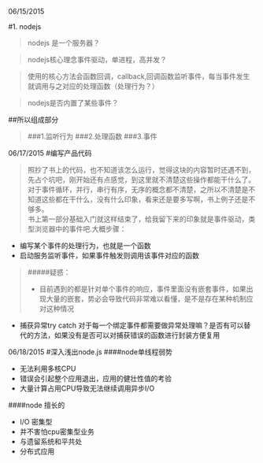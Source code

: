 06/15/2015 

#1. nodejs

>nodejs 是一个服务器？

>nodejs核心理念事件驱动，单进程，高并发？

>使用的核心方法会函数回调，callback,回调函数监听事件，每当事件发生就调用与之对应的处理函数（处理行为？）

>nodejs是否内置了某些事件？

##所以组成部分

>###1.监听行为
>###2.处理函数
>###3.事件


06/17/2015
#编写产品代码
>照抄了书上的代码，也不知道该怎么运行，觉得这块的内容暂时还遇不到，先占个坑吧，刚开始还有点感觉，到这里就不清楚这些操作都能干什么了。对于事件循环，并行，串行有序，无序的概念都不清楚，之所以不清楚是不知道这些都在干什么，没有什么印象，看来还是要多写啊，书上例子还是不够多。<br/>
书上第一部分基础入门就这样结束了，给我留下来的印象就是事件驱动，类型浏览器中的事件吧.大概步骤：
- 编写某个事件的处理行为，也就是一个函数
- 启动服务监听事件，如果事件触发则调用该事件对应的函数

>#####疑惑：</br>
> - 目前遇到的都是针对单个事件的响应，事件里面没有嵌套事件，如果出现大量的嵌套，势必会导致代码非常难以看懂，是不是存在某种机制应对这种情况
- 捕获异常try catch 对于每一个绑定事件都需要做异常处理嘛？是否有可以替代的方法，如果没有是否可以对捕获错误的函数进行封装方便复用

06/18/2015
#深入浅出node.js
####node单线程弱势
- 无法利用多核CPU
- 错误会引起整个应用退出，应用的健壮性值的考验
- 大量计算占用CPU导致无法继续调用异步I/O

####node 擅长的
- I/O 密集型
- 并不害怕cpu密集型业务
- 与遗留系统和平共处
- 分布式应用

